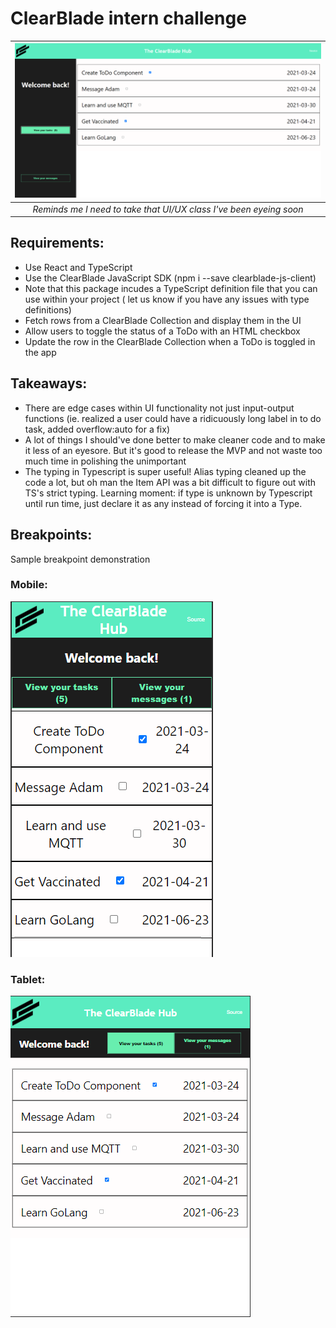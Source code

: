 # ClearBlade intern challenge

| ![Desktop image of app](./src/resources/desktop.PNG) | 
|:--:| 
| *Reminds me I need to take that UI/UX class I've been eyeing soon* |

## Requirements:
- Use React and TypeScript
- Use the ClearBlade JavaScript SDK (npm i --save clearblade-js-client)
- Note that this package incudes a TypeScript definition file that you can use within your
project ( let us know if you have any issues with type definitions)
- Fetch rows from a ClearBlade Collection and display them in the UI
- Allow users to toggle the status of a ToDo with an HTML checkbox
- Update the row in the ClearBlade Collection when a ToDo is toggled in the app

## Takeaways:
- There are edge cases within UI functionality not just input-output functions (ie. realized a user could have a ridicuously long label in to do task, added overflow:auto for a fix)
- A lot of things I should've done better to make cleaner code and to make it less of an eyesore. But it's good to release the MVP and not waste too much time in polishing the unimportant
- The typing in Typescript is super useful! Alias typing cleaned up the code a lot, but oh man the Item API was a bit difficult to figure out with TS's strict typing. Learning moment: if type is unknown by Typescript until run time, just declare it as any instead of forcing it into a Type.





## Breakpoints:
Sample breakpoint demonstration

### Mobile:
![Mobile image of app](./src/resources/mobile.png)

### Tablet:
![Tablet image of app](./src/resources/tablet.png)
